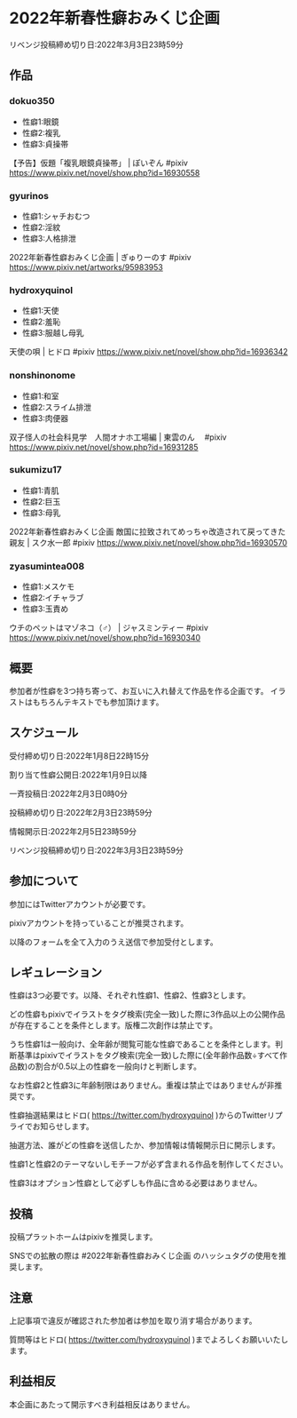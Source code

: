 # 2022年新春性癖おみくじ企画

リベンジ投稿締め切り日:2022年3月3日23時59分

## 作品
### dokuo350
* 性癖1:眼鏡
* 性癖2:複乳
* 性癖3:貞操帯

【予告】仮題「複乳眼鏡貞操帯」 | ぽいぞん #pixiv https://www.pixiv.net/novel/show.php?id=16930558 
### gyurinos
* 性癖1:シャチおむつ
* 性癖2:淫紋
* 性癖3:人格排泄

2022年新春性癖おみくじ企画 | ぎゅりーのす #pixiv https://www.pixiv.net/artworks/95983953 
### hydroxyquinol
* 性癖1:天使
* 性癖2:羞恥
* 性癖3:服越し母乳

天使の唄 | ヒドロ #pixiv https://www.pixiv.net/novel/show.php?id=16936342 
### nonshinonome
* 性癖1:和室
* 性癖2:スライム排泄
* 性癖3:肉便器

双子怪人の社会科見学　人間オナホ工場編 | 東雲のん　 #pixiv https://www.pixiv.net/novel/show.php?id=16931285 
### sukumizu17
* 性癖1:青肌
* 性癖2:巨玉
* 性癖3:母乳

2022年新春性癖おみくじ企画 敵国に拉致されてめっちゃ改造されて戻ってきた親友 | スク水一郎 #pixiv https://www.pixiv.net/novel/show.php?id=16930570 
### zyasumintea008
* 性癖1:メスケモ
* 性癖2:イチャラブ
* 性癖3:玉責め

ウチのペットはマゾネコ（♂） | ジャスミンティー #pixiv https://www.pixiv.net/novel/show.php?id=16930340 

## 概要
参加者が性癖を3つ持ち寄って、お互いに入れ替えて作品を作る企画です。
イラストはもちろんテキストでも参加頂けます。

## スケジュール
受付締め切り日:2022年1月8日22時15分

割り当て性癖公開日:2022年1月9日以降

一斉投稿日:2022年2月3日0時0分

投稿締め切り日:2022年2月3日23時59分

情報開示日:2022年2月5日23時59分

リベンジ投稿締め切り日:2022年3月3日23時59分

## 参加について
参加にはTwitterアカウントが必要です。

pixivアカウントを持っていることが推奨されます。

以降のフォームを全て入力のうえ送信で参加受付とします。

## レギュレーション
性癖は3つ必要です。以降、それぞれ性癖1、性癖2、性癖3とします。

どの性癖もpixivでイラストをタグ検索(完全一致)した際に3作品以上の公開作品が存在することを条件とします。版権二次創作は禁止です。

うち性癖1は一般向け、全年齢が閲覧可能な性癖であることを条件とします。判断基準はpixivでイラストをタグ検索(完全一致)した際に(全年齢作品数÷すべて作品数)の割合が0.5以上の性癖を一般向けと判断します。

なお性癖2と性癖3に年齢制限はありません。重複は禁止ではありませんが非推奨です。

性癖抽選結果はヒドロ( https://twitter.com/hydroxyquinol )からのTwitterリプライでお知らせします。

抽選方法、誰がどの性癖を送信したか、参加情報は情報開示日に開示します。

性癖1と性癖2のテーマないしモチーフが必ず含まれる作品を制作してください。

性癖3はオプション性癖として必ずしも作品に含める必要はありません。

## 投稿
投稿プラットホームはpixivを推奨します。

SNSでの拡散の際は #2022年新春性癖おみくじ企画 のハッシュタグの使用を推奨します。

## 注意
上記事項で違反が確認された参加者は参加を取り消す場合があります。

質問等はヒドロ( https://twitter.com/hydroxyquinol )までよろしくお願いいたします。

## 利益相反
本企画にあたって開示すべき利益相反はありません。
